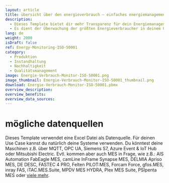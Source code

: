 ```yaml
---
layout: article
title: übersicht über den energieverbrauch – einfaches energiemanagementsystem nach ISO 50001
description: 
  - Dieses Template bietet dir mehr Transparenz für dein Energiemanagement. 
  - Es dient der Überwachung der größten Energieverbraucher in deinem Unternehmen, der Verbesserung der Energieeffizienz und der Einsparung von Ressourcen. So behältst du die wichtigsten Energieverbraucher immer im Blick, kannst eine Energienutzung im Sinne des Klimaschutzes sicherstellen und Probleme im Energiemanagement schnell erkennen um eine Reduzierung der Energiekosten zu erreichen. Neben dem Stromverbrauch können auch noch weitere wichtige Kennzahlen wie Luftmengen oder der Systemdruck angezeigt werden. Jetzt Template herunterladen und leichter die gesetzlichen Vorgaben einer ISO 50001 Normung erreichen.
lang: de
weight: 2000
isDraft: false
ref: Energy-Monitoring-ISO-50001
category:
  - Produktion
  - Instandhaltung
  - Nachhaltigkeit
  - Qualitätsmanagement
image: Energie-Verbrauch-Monitor-ISO-50001.png
image_thumbnail: Energie-Verbrauch-Monitor-ISO-50001_thumbnail.png
download: Energie-Verbrauch-Monitor-ISO-50001.pbmx
overview_description:
overview_benefits:
overview_data_sources:
---
```

# mögliche datenquellen
Dieses Template verwendet eine Excel Datei als Datenquelle. Für deinen Use Case kannst du natürlich deine Systeme verwenden. Du könntest deine Maschinen z.B. über MQTT, OPC UA, Siemens S7, Azure Event & IoT Hub oder Mitsubishi Electric. Evtl. kommen aber auch MES in Frage, wie z.B.: AIS Automation FabEagle MES, camLine InFrame Synapse MES, DELMIA Apriso MES, DE DESC, FASTEC 4 PRO, Felten PILOT:MES, Forcam Force, gfos.MES, inray FAS, iTAC.MES.Suite, MPDV MES HYDRA, Plex MES Suite, PSIpenta MES oder [viele mehr](https://peakboard.com/schnittstellen/).
